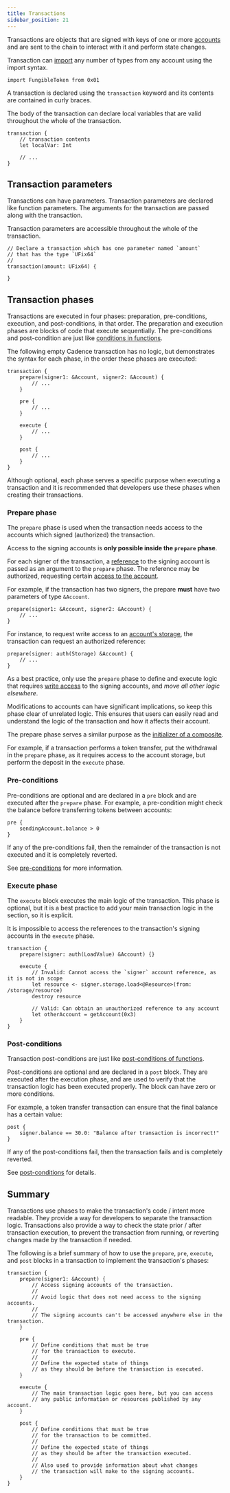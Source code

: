 ```yaml
---
title: Transactions
sidebar_position: 21
---
```


Transactions are objects that are signed with keys of one or more [accounts](./accounts/index.mdx)
and are sent to the chain to interact with it and perform state changes.

Transaction can [import](./imports.mdx) any number of types from any account using the import syntax.

```cadence
import FungibleToken from 0x01
```

A transaction is declared using the `transaction` keyword
and its contents are contained in curly braces.

The body of the transaction can declare local variables
that are valid throughout the whole of the transaction.

```cadence
transaction {
    // transaction contents
    let localVar: Int

    // ...
}
```

## Transaction parameters

Transactions can have parameters.
Transaction parameters are declared like function parameters.
The arguments for the transaction are passed along with the transaction.

Transaction parameters are accessible throughout the whole of the transaction.

```cadence
// Declare a transaction which has one parameter named `amount`
// that has the type `UFix64`
//
transaction(amount: UFix64) {

}
```

## Transaction phases

Transactions are executed in four phases:
preparation, pre-conditions, execution, and post-conditions, in that order.
The preparation and execution phases are blocks of code that execute sequentially.
The pre-conditions and post-condition are just like
[conditions in functions](./functions.mdx#function-preconditions-and-postconditions).

The following empty Cadence transaction has no logic,
but demonstrates the syntax for each phase, in the order these phases are executed:

```cadence
transaction {
    prepare(signer1: &Account, signer2: &Account) {
        // ...
    }

    pre {
        // ...
    }

    execute {
        // ...
    }

    post {
        // ...
    }
}
```

Although optional, each phase serves a specific purpose when executing a transaction
and it is recommended that developers use these phases when creating their transactions.

### Prepare phase

The `prepare` phase is used when the transaction needs access
to the accounts which signed (authorized) the transaction.

Access to the signing accounts is **only possible inside the `prepare` phase**.

For each signer of the transaction,
a [reference](./references.mdx) to the signing account is passed as an argument to the `prepare` phase.
The reference may be authorized, requesting certain [access to the account](./accounts/index.mdx#account-access).

For example, if the transaction has two signers,
the prepare **must** have two parameters of type `&Account`.

```cadence
prepare(signer1: &Account, signer2: &Account) {
    // ...
}
```

For instance, to request write access to an [account's storage](./accounts/storage.mdx),
the transaction can request an authorized reference:

```cadence
prepare(signer: auth(Storage) &Account) {
    // ...
}
```

As a best practice, only use the `prepare` phase to define and execute logic
that requires [write access](./accounts/index.mdx#performing-write-operations) to the signing accounts,
and _move all other logic elsewhere_.

Modifications to accounts can have significant implications,
so keep this phase clear of unrelated logic.
This ensures that users can easily read and understand the logic of the transaction
and how it affects their account.

The prepare phase serves a similar purpose as the
[initializer of a composite](./types-and-type-system/composite-types.mdx#composite-type-fields).

For example, if a transaction performs a token transfer, put the withdrawal in the `prepare` phase,
as it requires access to the account storage, but perform the deposit in the `execute` phase.

### Pre-conditions

Pre-conditions are optional and are declared in a `pre` block and are executed after the `prepare` phase. For example, a pre-condition might check the balance before transferring tokens between accounts:

```cadence
pre {
    sendingAccount.balance > 0
}
```

If any of the pre-conditions fail, then the remainder of the transaction is not executed and it is completely reverted.

See [pre-conditions] for more information.

### Execute phase

The `execute` block executes the main logic of the transaction.
This phase is optional, but it is a best practice to add your main transaction logic in the section,
so it is explicit.

It is impossible to access the references to the transaction's signing accounts in the `execute` phase.

```cadence
transaction {
    prepare(signer: auth(LoadValue) &Account) {}

    execute {
        // Invalid: Cannot access the `signer` account reference, as it is not in scope
        let resource <- signer.storage.load<@Resource>(from: /storage/resource)
        destroy resource

        // Valid: Can obtain an unauthorized reference to any account
        let otherAccount = getAccount(0x3)
    }
}
```

### Post-conditions

Transaction post-conditions are just like
[post-conditions of functions](./functions.mdx#function-preconditions-and-postconditions).

Post-conditions are optional and are declared in a `post` block.
They are executed after the execution phase,
and are used to verify that the transaction logic has been executed properly.
The block can have zero or more conditions.

For example, a token transfer transaction can ensure that the final balance has a certain value:

```cadence
post {
    signer.balance == 30.0: "Balance after transaction is incorrect!"
}
```

If any of the post-conditions fail,
then the transaction fails and is completely reverted.

See [post-conditions] for details.

## Summary

Transactions use phases to make the transaction's code / intent more readable.
They provide a way for developers to separate the transaction logic.
Transactions also provide a way to check the state prior / after transaction execution,
to prevent the transaction from running, or reverting changes made by the transaction if needed.

The following is a brief summary of how to use the `prepare`, `pre`, `execute`,
and `post` blocks in a transaction to implement the transaction's phases:

```cadence
transaction {
    prepare(signer1: &Account) {
        // Access signing accounts of the transaction.
        //
        // Avoid logic that does not need access to the signing accounts.
        //
        // The signing accounts can't be accessed anywhere else in the transaction.
    }

    pre {
        // Define conditions that must be true
        // for the transaction to execute.
        //
        // Define the expected state of things
        // as they should be before the transaction is executed.
    }

    execute {
        // The main transaction logic goes here, but you can access
        // any public information or resources published by any account.
    }

    post {
        // Define conditions that must be true
        // for the transaction to be committed.
        //
        // Define the expected state of things
        // as they should be after the transaction executed.
        //
        // Also used to provide information about what changes
        // the transaction will make to the signing accounts.
    }
}
```

<!-- Relative links. Will not render on the page -->

[pre-conditions]: ./pre-and-post-conditions.md#pre-conditions
[post-conditions]: ./pre-and-post-conditions.md#post-conditions
[using pre-conditons and post-conditions]: ./pre-and-post-conditions.md#using-pre-conditions-and-post-conditions
